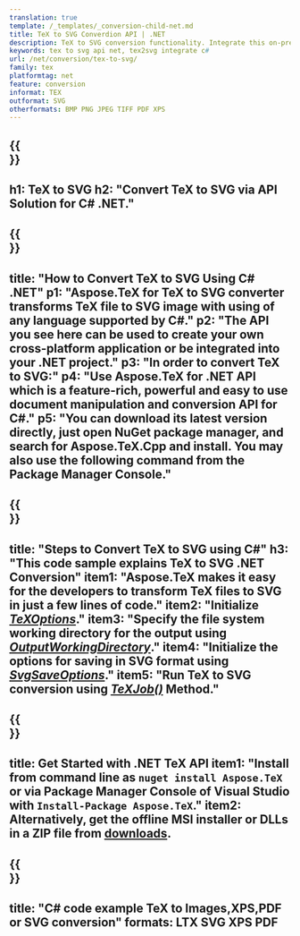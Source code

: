 ```yaml
---
translation: true
template: /_templates/_conversion-child-net.md
title: TeX to SVG Converdion API | .NET
description: TeX to SVG conversion functionality. Integrate this on-premise .NET library into your project or use cross-platform applications to convert TeX to SVG.
keywords: tex to svg api net, tex2svg integrate c#
url: /net/conversion/tex-to-svg/
family: tex
platformtag: net
feature: conversion
informat: TEX
outformat: SVG
otherformats: BMP PNG JPEG TIFF PDF XPS
---
```



{{<section banner>}}
---
h1: TeX to SVG
h2: "Convert TeX to SVG via API Solution for C# .NET."
---

{{<section overview>}}
---
title: "How to Convert TeX to SVG Using C# .NET"
p1: "Aspose.TeX for TeX to SVG converter transforms TeX file to SVG image with using of any language supported by C#."
p2: "The API you see here can be used to create your own cross-platform application or be integrated into your .NET project."
p3: "In order to convert TeX to SVG:"
p4: "Use Aspose.TeX for .NET API which is a feature-rich, powerful and easy to use document manipulation and conversion API for C#."
p5: "You can download its latest version directly, just open NuGet package manager, and search for Aspose.TeX.Cpp and install. You may also use the following command from the Package Manager Console."
---

{{<section feature1>}}
---
title: "Steps to Convert TeX to SVG using C#"
h3: "This code sample explains TeX to SVG .NET Conversion"
item1: "Aspose.TeX makes it easy for the developers to transform TeX files to SVG in just a few lines of code."
item2: "Initialize [*TeXOptions*](https://reference.aspose.com/tex/net/aspose.tex/texoptions/)."
item3: "Specify the file system working directory for the output using [*OutputWorkingDirectory*](https://reference.aspose.com/tex/net/aspose.tex/texoptions/outputworkingdirectory/)."
item4: "Initialize the options for saving in SVG format using [*SvgSaveOptions*](https://reference.aspose.com/tex/net/aspose.tex.presentation.image/svgsaveoptions/)."
item5: "Run TeX to SVG conversion using [*TeXJob()*](https://reference.aspose.com/tex/net/aspose.tex/texjob/) Method."
---

{{<section feature2>}}
---
title: Get Started with .NET TeX API
item1: "Install from command line as ```nuget install Aspose.TeX``` or via Package Manager Console of Visual Studio with ```Install-Package Aspose.TeX```."
item2: Alternatively, get the offline MSI installer or DLLs in a ZIP file from [downloads](https://releases.aspose.com/tex/net).
---

{{<section widget>}}
---
title: "C# code example TeX to Images,XPS,PDF or SVG conversion"
formats: LTX SVG XPS PDF
---
